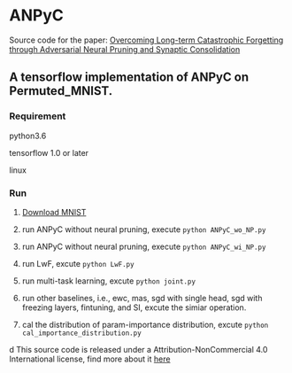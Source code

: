 # ANPyC
Source code for the paper:
[Overcoming Long-term Catastrophic Forgetting through
Adversarial Neural Pruning and Synaptic Consolidation]()

## A tensorflow implementation of ANPyC on Permuted_MNIST.

### Requirement

python3.6

tensorflow 1.0 or later

linux

### Run

1. [Download MNIST](http://yann.lecun.com/exdb/mnist/)

2. run ANPyC without neural pruning, execute `python ANPyC_wo_NP.py`

3. run ANPyC without neural pruning, execute `python ANPyC_wi_NP.py`

4. run LwF, excute `python LwF.py`

5. run multi-task learning, excute `python joint.py`

6. run other baselines, i.e., ewc, mas, sgd with single head, sgd with freezing layers, fintuning, and SI, excute the simiar operation. 

7. cal the distribution of param-importance distribution, excute `python cal_importance_distribution.py`



d
This source code is released under a Attribution-NonCommercial 4.0 International license, find more about it [here](https://github.com/GeoX-Lab/ANPyC/blob/main/LICENSE)


